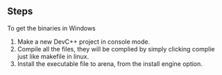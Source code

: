 ## Steps
To get the binaries in Windows

1. Make a new DevC++ project in console mode.
2. Compile all the files, they will be complied by simply clicking complie just like makefile in linux. 
3. Install the executable file to arena, from the install engine option.
